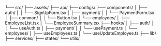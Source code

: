└── src/
├── assets/
├── api/
├── configs/
├── components/
│ ├── auth/
│ │ └── SignUpForm.tsx
│ ├── payment/
│ │ └── PaymentForm.tsx
│ ├── common/
│ │ └── Button.tsx
│ └── employees/
│ ├── EmployeeList.tsx
│ └── EmployeeSummary.tsx
├── hooks/
│ ├── auth/
│ │ └── useAuth.ts
│ ├── payment/
│ │ └── usePayment.ts
│ └── employees/
│ ├── useEmployees.ts
│ └── useUpdateEmployee.ts
├── lib/
├── services/
├── states/
└── utils/
